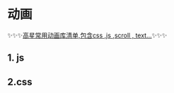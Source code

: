 # 动画

:sparkles::sparkles::sparkles:[高星常用动画库清单,包含css ,js ,scroll , text...](https://awesome-web-animation.netlify.app/#Common):sparkles::sparkles::sparkles:

<script setup>
    import { animationList ,cssAnimationList} from '../navs/plugins'
</script>



## 1. js
<CardList2 :cardList="animationList"/>

## 2.css
<CardList2 :cardList="cssAnimationList"/>